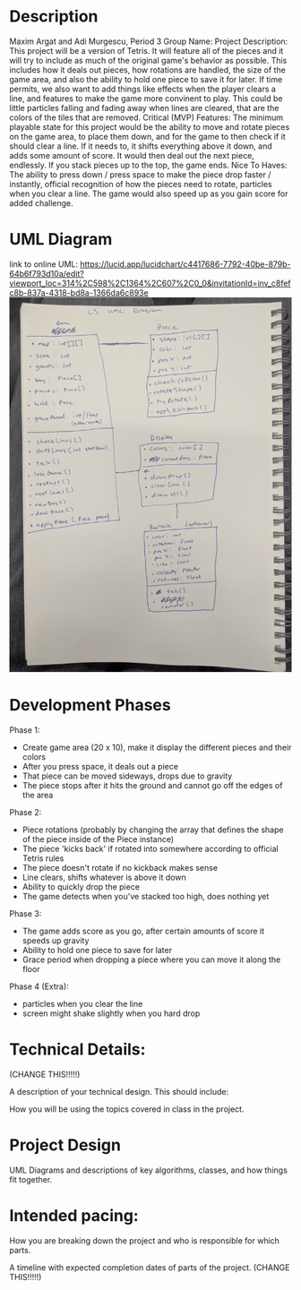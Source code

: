 # Description

Maxim Argat and Adi Murgescu, Period 3
Group Name:
Project Description: This project will be a version of Tetris. It will feature all of the pieces and it will try to include as much of the original game's behavior as possible. This includes how it deals out pieces, how rotations are handled, the size of the game area, and also the ability to hold one piece to save it for later. If time permits, we also want to add things like effects when the player clears a line, and features to make the game more convinent to play. This could be little particles falling and fading away when lines are cleared, that are the colors of the tiles that are removed.
Critical (MVP) Features: The minimum playable state for this project would be the ability to move and rotate pieces on the game area, to place them down, and for the game to then check if it should clear a line. If it needs to, it shifts everything above it down, and adds some amount of score. It would then deal out the next piece, endlessly. If you stack pieces up to the top, the game ends.
Nice To Haves: The ability to press down / press space to make the piece drop faster / instantly, official recognition of how the pieces need to rotate, particles when you clear a line. The game would also speed up as you gain score for added challenge.

# UML Diagram

link to online UML: https://lucid.app/lucidchart/c4417686-7792-40be-879b-64b6f793d10a/edit?viewport_loc=314%2C598%2C1364%2C607%2C0_0&invitationId=inv_c8fefc8b-837a-4318-bd8a-1366da6c893e
![Alt text](Diagram1.jpg?raw=true "Diagram of UML" ) 

# Development Phases

Phase 1:
- Create game area (20 x 10), make it display the different pieces and their colors
- After you press space, it deals out a piece
- That piece can be moved sideways, drops due to gravity
- The piece stops after it hits the ground and cannot go off the edges of the area

Phase 2:
- Piece rotations (probably by changing the array that defines the shape of the piece inside of the Piece instance)
- The piece 'kicks back' if rotated into somewhere according to official Tetris rules
- The piece doesn't rotate if no kickback makes sense
- Line clears, shifts whatever is above it down
- Ability to quickly drop the piece
- The game detects when you've stacked too high, does nothing yet

Phase 3:
- The game adds score as you go, after certain amounts of score it speeds up gravity
- Ability to hold one piece to save for later
- Grace period when dropping a piece where you can move it along the floor

Phase 4 (Extra):
- particles when you clear the line
- screen might shake slightly when you hard drop

# Technical Details:

(CHANGE THIS!!!!!)

A description of your technical design. This should include: 
   
How you will be using the topics covered in class in the project.
     
# Project Design

UML Diagrams and descriptions of key algorithms, classes, and how things fit together.
    
# Intended pacing:

How you are breaking down the project and who is responsible for which parts.

A timeline with expected completion dates of parts of the project. (CHANGE THIS!!!!!)
